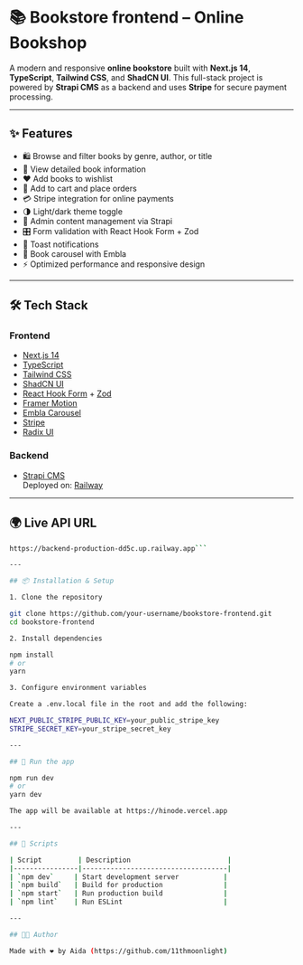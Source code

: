 # 📚 Bookstore frontend – Online Bookshop

A modern and responsive **online bookstore** built with **Next.js 14**, **TypeScript**, **Tailwind CSS**, and **ShadCN UI**. This full-stack project is powered by **Strapi CMS** as a backend and uses **Stripe** for secure payment processing.

---

## ✨ Features

- 🛍️ Browse and filter books by genre, author, or title  
- 📖 View detailed book information  
- ❤️ Add books to wishlist  
- 🛒 Add to cart and place orders  
- 💳 Stripe integration for online payments  
- 🌗 Light/dark theme toggle  
- 🧾 Admin content management via Strapi  
- 🎛️ Form validation with React Hook Form + Zod  
- 🔔 Toast notifications  
- 🎠 Book carousel with Embla  
- ⚡ Optimized performance and responsive design  

---

## 🛠 Tech Stack

### Frontend

- [Next.js 14](https://nextjs.org/)  
- [TypeScript](https://www.typescriptlang.org/)  
- [Tailwind CSS](https://tailwindcss.com/)  
- [ShadCN UI](https://ui.shadcn.dev/)  
- [React Hook Form](https://react-hook-form.com/) + [Zod](https://zod.dev/)  
- [Framer Motion](https://www.framer.com/motion/)  
- [Embla Carousel](https://www.embla-carousel.com/)  
- [Stripe](https://stripe.com/)  
- [Radix UI](https://www.radix-ui.com/)  

### Backend

- [Strapi CMS](https://strapi.io/)  
  Deployed on: [Railway](https://railway.app/)  

---

## 🌍 Live API URL

```bash
https://backend-production-dd5c.up.railway.app```

---

## 📦 Installation & Setup

1. Clone the repository

git clone https://github.com/your-username/bookstore-frontend.git
cd bookstore-frontend

2. Install dependencies

npm install
# or
yarn

3. Configure environment variables

Create a .env.local file in the root and add the following:

NEXT_PUBLIC_STRIPE_PUBLIC_KEY=your_public_stripe_key
STRIPE_SECRET_KEY=your_stripe_secret_key

---

## 🚀 Run the app

npm run dev
# or
yarn dev

The app will be available at https://hinode.vercel.app

---

## 🧪 Scripts

| Script         | Description                        |
|----------------|------------------------------------|
| `npm dev`     | Start development server           |
| `npm build`   | Build for production               |
| `npm start`   | Run production build               |
| `npm lint`    | Run ESLint                         |

---

## 🧑‍💻 Author

Made with ❤️ by Aida (https://github.com/11thmoonlight)
